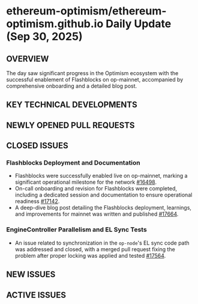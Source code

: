 # ethereum-optimism/ethereum-optimism.github.io Daily Update (Sep 30, 2025)
## OVERVIEW 
The day saw significant progress in the Optimism ecosystem with the successful enablement of Flashblocks on op-mainnet, accompanied by comprehensive onboarding and a detailed blog post.
## KEY TECHNICAL DEVELOPMENTS

## NEWLY OPENED PULL REQUESTS

## CLOSED ISSUES

### Flashblocks Deployment and Documentation
- Flashblocks were successfully enabled live on op-mainnet, marking a significant operational milestone for the network [#16498](https://github.com/ethereum-optimism/ethereum-optimism.github.io/issues/16498).
- On-call onboarding and revision for Flashblocks were completed, including a dedicated session and documentation to ensure operational readiness [#17142](https://github.com/ethereum-optimism/ethereum-optimism.github.io/issues/17142).
- A deep-dive blog post detailing the Flashblocks deployment, learnings, and improvements for mainnet was written and published [#17664](https://github.com/ethereum-optimism/ethereum-optimism.github.io/issues/17664).

### EngineController Parallelism and EL Sync Tests
- An issue related to synchronization in the `op-node`'s EL sync code path was addressed and closed, with a merged pull request fixing the problem after proper locking was applied and tested [#17564](https://github.com/ethereum-optimism/ethereum-optimism.github.io/issues/17564).

## NEW ISSUES

## ACTIVE ISSUES
